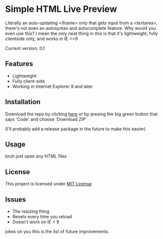 # Simple HTML Live Preview

Literally an auto-updating \<iframe> only that gets input from a \<textarea>, there's not even an autosyntax and autocomplete feature. Why would you even use this? I mean the only neat thing in this is that it's lightweight, fully clientside only, and works in IE >=9

Current version: 0.1

<!-- See it live: link -->

## Features
- Lightweight
- Fully client-side
- Working in Internet Explorer 9 and later

## Installation
Download the repo by clicking [here](https://github.com/xyr11/simple-html-previewer/archive/refs/heads/main.zip) or by presing the big green button that says 'Code' and choose 'Download ZIP'

(I'll probably add a release package in the future to make this easier)

## Usage
bruh just open any HTML files

## License
This project is licensed under [MIT License](https://github.com/xyr11/simple-html-previewer/blob/main/LICENSE)

## Issues
- The resizing thing
- Resets every time you reload
- Doesn't work on IE < 9

jokes on you this is the list of future improvements